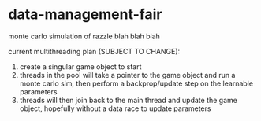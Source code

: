 # data-management-fair

monte carlo simulation of razzle blah blah blah

current multithreading plan (SUBJECT TO CHANGE):

1. create a singular game object to start
2. threads in the pool will take a pointer to the game object and run a monte carlo sim, then perform a backprop/update step on the learnable parameters
3. threads will then join back to the main thread and update the game object, hopefully without a data race to update parameters
